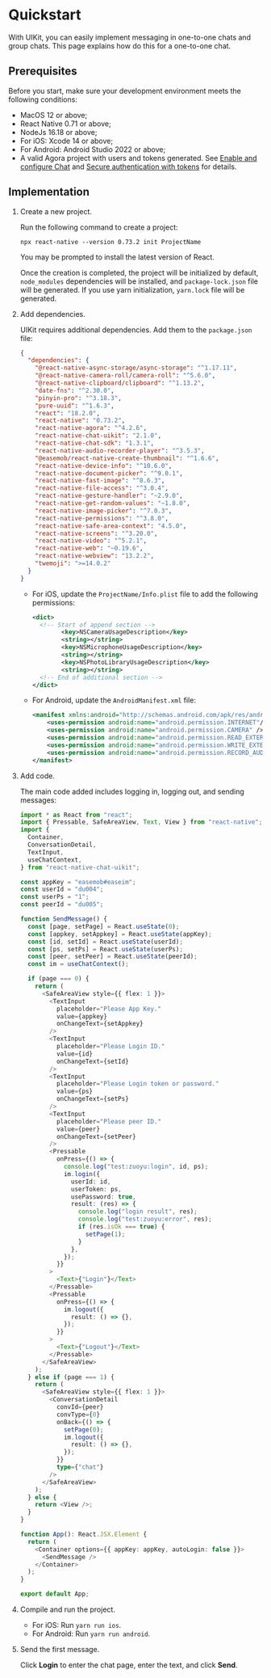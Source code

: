 # Quickstart

With UIKit, you can easily implement messaging in one-to-one chats and group chats. This page explains how do this for a one-to-one chat.

## Prerequisites

Before you start, make sure your development environment meets the following conditions:

- MacOS 12 or above;
- React Native 0.71 or above;
- NodeJs 16.18 or above;
- For iOS: Xcode 14 or above;
- For Android: Android Studio 2022 or above;
- A valid Agora project with users and tokens generated. See [Enable and configure Chat](https://docs.agora.io/en/agora-chat/get-started/enable) and [Secure authentication with tokens](https://docs.agora.io/en/agora-chat/develop/authentication) for details. 

## Implementation

1. Create a new project.
   
   Run the following command to create a project: 

   ```
   npx react-native --version 0.73.2 init ProjectName
   ```
   
   You may be prompted to install the latest version of React.

   Once the creation is completed, the project will be initialized by default, `node_modules` dependencies will be installed, and `package-lock.json` file will be generated. If you use yarn initialization, `yarn.lock` file will be generated.
   
1. Add dependencies.

   UIKit requires additional dependencies. Add them to the `package.json` file:

   ```json
   {
     "dependencies": {
       "@react-native-async-storage/async-storage": "^1.17.11",
       "@react-native-camera-roll/camera-roll": "^5.6.0",
       "@react-native-clipboard/clipboard": "^1.13.2",
       "date-fns": "^2.30.0",
       "pinyin-pro": "^3.18.3",
       "pure-uuid": "^1.6.3",
       "react": "18.2.0",
       "react-native": "0.73.2",
       "react-native-agora": "^4.2.6",
       "react-native-chat-uikit": "2.1.0",
       "react-native-chat-sdk": "1.3.1",
       "react-native-audio-recorder-player": "^3.5.3",
       "@easemob/react-native-create-thumbnail": "^1.6.6",
       "react-native-device-info": "^10.6.0",
       "react-native-document-picker": "^9.0.1",
       "react-native-fast-image": "^8.6.3",
       "react-native-file-access": "^3.0.4",
       "react-native-gesture-handler": "~2.9.0",
       "react-native-get-random-values": "~1.8.0",
       "react-native-image-picker": "^7.0.3",
       "react-native-permissions": "^3.8.0",
       "react-native-safe-area-context": "4.5.0",
       "react-native-screens": "^3.20.0",
       "react-native-video": "^5.2.1",
       "react-native-web": "~0.19.6",
       "react-native-webview": "13.2.2",
       "twemoji": ">=14.0.2"
     }
   }
    ```
   
    - For iOS, update the `ProjectName/Info.plist` file to add the following permissions:

      ```xml
      <dict>
        <!-- Start of append section -->
              <key>NSCameraUsageDescription</key>
              <string></string>
              <key>NSMicrophoneUsageDescription</key>
              <string></string>
              <key>NSPhotoLibraryUsageDescription</key>
              <string></string>
        <!-- End of additional section -->
      </dict>
      ```
      
    - For Android, update the `AndroidManifest.xml` file:

      ```xml
      <manifest xmlns:android="http://schemas.android.com/apk/res/android">
          <uses-permission android:name="android.permission.INTERNET"/>
          <uses-permission android:name="android.permission.CAMERA" />
          <uses-permission android:name="android.permission.READ_EXTERNAL_STORAGE" />
          <uses-permission android:name="android.permission.WRITE_EXTERNAL_STORAGE" />
          <uses-permission android:name="android.permission.RECORD_AUDIO" />
      </manifest>
      ```
   
1. Add code.

   The main code added includes logging in, logging out, and sending messages:

   ```typescript
   import * as React from "react";
   import { Pressable, SafeAreaView, Text, View } from "react-native";
   import {
     Container,
     ConversationDetail,
     TextInput,
     useChatContext,
   } from "react-native-chat-uikit";
   
   const appKey = "easemob#easeim";
   const userId = "du004";
   const userPs = "1";
   const peerId = "du005";
   
   function SendMessage() {
     const [page, setPage] = React.useState(0);
     const [appkey, setAppkey] = React.useState(appKey);
     const [id, setId] = React.useState(userId);
     const [ps, setPs] = React.useState(userPs);
     const [peer, setPeer] = React.useState(peerId);
     const im = useChatContext();
   
     if (page === 0) {
       return (
         <SafeAreaView style={{ flex: 1 }}>
           <TextInput
             placeholder="Please App Key."
             value={appkey}
             onChangeText={setAppkey}
           />
           <TextInput
             placeholder="Please Login ID."
             value={id}
             onChangeText={setId}
           />
           <TextInput
             placeholder="Please Login token or password."
             value={ps}
             onChangeText={setPs}
           />
           <TextInput
             placeholder="Please peer ID."
             value={peer}
             onChangeText={setPeer}
           />
           <Pressable
             onPress={() => {
               console.log("test:zuoyu:login", id, ps);
               im.login({
                 userId: id,
                 userToken: ps,
                 usePassword: true,
                 result: (res) => {
                   console.log("login result", res);
                   console.log("test:zuoyu:error", res);
                   if (res.isOk === true) {
                     setPage(1);
                   }
                 },
               });
             }}
           >
             <Text>{"Login"}</Text>
           </Pressable>
           <Pressable
             onPress={() => {
               im.logout({
                 result: () => {},
               });
             }}
           >
             <Text>{"Logout"}</Text>
           </Pressable>
         </SafeAreaView>
       );
     } else if (page === 1) {
       return (
         <SafeAreaView style={{ flex: 1 }}>
           <ConversationDetail
             convId={peer}
             convType={0}
             onBack={() => {
               setPage(0);
               im.logout({
                 result: () => {},
               });
             }}
             type={"chat"}
           />
         </SafeAreaView>
       );
     } else {
       return <View />;
     }
   }
   
   function App(): React.JSX.Element {
     return (
       <Container options={{ appKey: appKey, autoLogin: false }}>
         <SendMessage />
       </Container>
     );
   }
   
   export default App;
   ```

1. Compile and run the project.

   - For iOS: Run `yarn run ios`.
   - For Android: Run `yarn run android`.

1. Send the first message.

   Click **Login** to enter the chat page, enter the text, and click **Send**.

